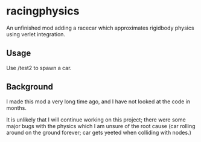 # racingphysics

An unfinished mod adding a racecar which approximates rigidbody physics using verlet integration.

## Usage

Use /test2 to spawn a car.

## Background

I made this mod a very long time ago, and I have not looked at the code in months.

It is unlikely that I will continue working on this project; there were some major bugs with the physics which I am unsure of the root cause (car rolling around on the ground forever; car gets yeeted when colliding with nodes.)